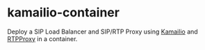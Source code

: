 # kamailio-container

Deploy a SIP Load Balancer and SIP/RTP Proxy using [Kamailio](https://github.com/kamailio/kamailio) and [RTPProxy](https://github.com/sippy/rtpproxy) in a container.
